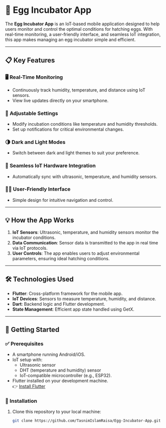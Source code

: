# 🐣 Egg Incubator App  

The **Egg Incubator App** is an IoT-based mobile application designed to help users monitor and control the optimal conditions for hatching eggs. With real-time monitoring, a user-friendly interface, and seamless IoT integration, this app makes managing an egg incubator simple and efficient.  

---

## 📋 Key Features  

### 🖥️ **Real-Time Monitoring**  
- Continuously track humidity, temperature, and distance using IoT sensors.  
- View live updates directly on your smartphone.  

### 🔧 **Adjustable Settings**  
- Modify incubation conditions like temperature and humidity thresholds.  
- Set up notifications for critical environmental changes.  

### 🌗 **Dark and Light Modes**  
- Switch between dark and light themes to suit your preference.  

### 📡 **Seamless IoT Hardware Integration**  
- Automatically sync with ultrasonic, temperature, and humidity sensors.  

### 🧑‍💻 **User-Friendly Interface**  
- Simple design for intuitive navigation and control.  

---

## 💡 How the App Works  

1. **IoT Sensors**: Ultrasonic, temperature, and humidity sensors monitor the incubator conditions.  
2. **Data Communication**: Sensor data is transmitted to the app in real time via IoT protocols.  
3. **User Controls**: The app enables users to adjust environmental parameters, ensuring ideal hatching conditions.  

---

## 🛠️ Technologies Used  

- **Flutter**: Cross-platform framework for the mobile app.  
- **IoT Devices**: Sensors to measure temperature, humidity, and distance.  
- **Dart**: Backend logic and Flutter development.  
- **State Management**: Efficient app state handled using GetX.  

---

## 🚀 Getting Started  

### ✅ Prerequisites  

- A smartphone running Android/iOS.  
- IoT setup with:  
  - Ultrasonic sensor  
  - DHT (temperature and humidity) sensor  
  - IoT-compatible microcontroller (e.g., ESP32).  
- Flutter installed on your development machine.  
  👉 [Install Flutter](https://flutter.dev/docs/get-started)  

### 🔧 Installation  

1. Clone this repository to your local machine:  
   ```bash
   git clone https://github.com/TasnimIslamRaisa/Egg-Incubator-App.git
